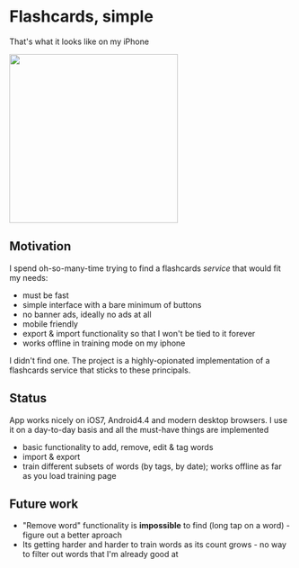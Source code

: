 # Flashcards, simple

That's what it looks like on my iPhone

<img width="300px" src="https://dl.dropboxusercontent.com/u/9198587/Photo%2026-05-14%2001%2028%2006.png"/>

## Motivation

I spend oh-so-many-time trying to find a flashcards *service* that would fit my needs:
- must be fast
- simple interface with a bare minimum of buttons
- no banner ads, ideally no ads at all
- mobile friendly
- export & import functionality so that I won't be tied to it forever
- works offline in training mode on my iphone

I didn't find one. The project is a highly-opionated implementation of a flashcards service that sticks to these principals.

## Status

App works nicely on iOS7, Android4.4 and modern desktop browsers. I use it on a day-to-day basis
and all the must-have things are implemented

- basic functionality to add, remove, edit & tag words
- import & export
- train different subsets of words (by tags, by date); works offline as far as you load training page

## Future work

- "Remove word" functionality is **impossible** to find (long tap on a word) - figure out a better aproach
- Its getting harder and harder to train words as its count grows - no way to filter out words that I'm already good at
